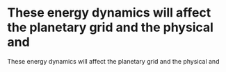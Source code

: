 # These energy dynamics will affect the planetary grid and the physical and

These energy dynamics will affect the planetary grid and the physical and